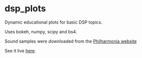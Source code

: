 # dsp_plots

Dynamic educational plots for basic DSP topics.

Uses bokeh, numpy, scipy and bs4.

Sound samples were downloaded from the [Philharmonia website](https://philharmonia.co.uk/resources/sound-samples)

See it live [here](https://gilleschardon.fr/signal/dsp_plots/).